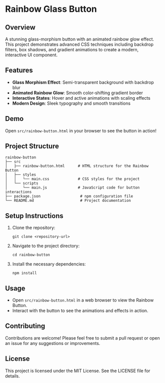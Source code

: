 # Rainbow Glass Button

## Overview
A stunning glass-morphism button with an animated rainbow glow effect. This project demonstrates advanced CSS techniques including backdrop filters, box shadows, and gradient animations to create a modern, interactive UI component.

## Features
- **Glass Morphism Effect**: Semi-transparent background with backdrop blur
- **Animated Rainbow Glow**: Smooth color-shifting gradient border
- **Interactive States**: Hover and active animations with scaling effects
- **Modern Design**: Sleek typography and smooth transitions

## Demo
Open `src/rainbow-button.html` in your browser to see the button in action!

## Project Structure
```
rainbow-button
├── src
│   ├── rainbow-button.html      # HTML structure for the Rainbow Button
│   ├── styles
│   │   └── main.css             # CSS styles for the project
│   └── scripts
│       └── main.js              # JavaScript code for button interactions
├── package.json                  # npm configuration file
└── README.md                     # Project documentation
```

## Setup Instructions
1. Clone the repository:
   ```
   git clone <repository-url>
   ```
2. Navigate to the project directory:
   ```
   cd rainbow-button
   ```
3. Install the necessary dependencies:
   ```
   npm install
   ```

## Usage
- Open `src/rainbow-button.html` in a web browser to view the Rainbow Button.
- Interact with the button to see the animations and effects in action.

## Contributing
Contributions are welcome! Please feel free to submit a pull request or open an issue for any suggestions or improvements.

## License
This project is licensed under the MIT License. See the LICENSE file for details.